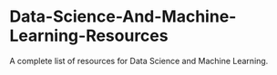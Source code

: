 # Data-Science-And-Machine-Learning-Resources
A complete list of resources for Data Science and Machine Learning.
